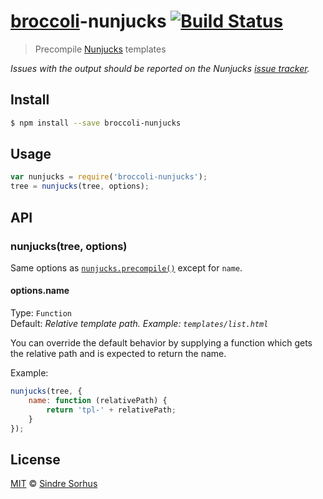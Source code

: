 # [broccoli](https://github.com/joliss/broccoli)-nunjucks [![Build Status](https://travis-ci.org/sindresorhus/broccoli-nunjucks.svg?branch=master)](https://travis-ci.org/sindresorhus/broccoli-nunjucks)

> Precompile [Nunjucks](http://jlongster.github.io/nunjucks/) templates

*Issues with the output should be reported on the Nunjucks [issue tracker](https://github.com/jlongster/nunjucks/issues).*


## Install

```bash
$ npm install --save broccoli-nunjucks
```


## Usage

```js
var nunjucks = require('broccoli-nunjucks');
tree = nunjucks(tree, options);
```


## API

### nunjucks(tree, options)

Same options as [`nunjucks.precompile()`](http://jlongster.github.io/nunjucks/api.html#precompile) except for `name`.

#### options.name

Type: `Function`  
Default: *Relative template path. Example: `templates/list.html`*

You can override the default behavior by supplying a function which gets the relative path and is expected to return the name.

Example:

```js
nunjucks(tree, {
	name: function (relativePath) {
		return 'tpl-' + relativePath;
	}
});
```


## License

[MIT](http://opensource.org/licenses/MIT) © [Sindre Sorhus](http://sindresorhus.com)
